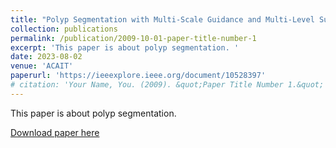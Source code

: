 ```yaml
---
title: "Polyp Segmentation with Multi-Scale Guidance and Multi-Level Supervision"
collection: publications
permalink: /publication/2009-10-01-paper-title-number-1
excerpt: 'This paper is about polyp segmentation. '
date: 2023-08-02
venue: 'ACAIT'
paperurl: 'https://ieeexplore.ieee.org/document/10528397'
# citation: 'Your Name, You. (2009). &quot;Paper Title Number 1.&quot; <i>Journal 1</i>. 1(1).'
---
```

This paper is about polyp segmentation. 

[Download paper here](https://ieeexplore.ieee.org/document/10528397)

